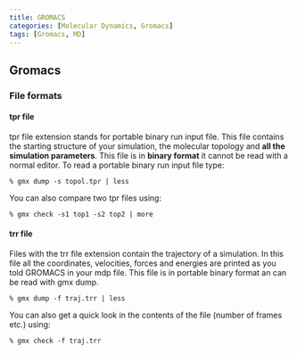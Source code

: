 ```yaml
---
title: GROMACS
categories: [Molecular Dynamics, Gromacs]
tags: [Gromacs, MD]
---
```


## Gromacs

### File formats

#### tpr file
tpr file extension stands for portable binary run input file. This file contains the starting structure of your simulation, the molecular topology and **all the simulation parameters**. This file is in **binary format** it cannot be read with a normal editor. To read a portable binary run input file type:

```console
% gmx dump -s topol.tpr | less
```

You can also compare two tpr files using:
```console
% gmx check -s1 top1 -s2 top2 | more
```
#### trr file
Files with the trr file extension contain the trajectory of a simulation. In this file all the coordinates, velocities, forces and energies are printed as you told GROMACS in your mdp file. This file is in portable binary format an can be read with gmx dump.
```console
% gmx dump -f traj.trr | less
```
You can also get a quick look in the contents of the file (number of frames etc.) using:
```console
% gmx check -f traj.trr
```



